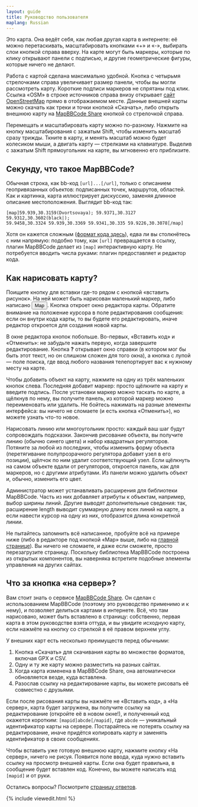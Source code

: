 ```yaml
---
layout: guide
title: Руководство пользователя
maplang: Russian
---
```


Это карта. Она ведёт себя, как любая другая карта в интернете: её можно перетаскивать, масштабировать кнопками «+» и «-», выбирать слои кнопкой справа вверху. На карте могут быть маркеры, которые по клику открывают панели с подписью, и другие геометрические фигуры, которые ничего не делают.

<div id="view"></div>

Работа с картой сделана максимально удобной. Кнопка с четырьмя стрелочками справа увеличивает размер панели, чтобы вы могли рассмотреть карту. Короткие подписи маркеров не спрятаны под клик. Ссылка «OSM» в строке источников справа внизу открывает [сайт OpenStreetMap](http://openstreetmap.org) прямо в отображаемом месте. Данные внешней карты можно скачать как треки и точки кнопкой «Скачать», либо открыть внешнюю карту на [MapBBCode Share](http://share.mapbbcode.org) кнопкой со стрелочкой справа.

Перемещать и масштабировать карту можно по-разному. Нажмите на кнопку масштабирования с зажатым Shift, чтобы изменить масштаб сразу трижды. Ткните в карту, и менять масштаб можно будет колесиком мыши, а двигать карту — стрелками на клавиатуре. Выделив с зажатым Shift прямоугольник на карте, вы мгновенно его приблизите.

## Секунду, что такое MapBBCode?

Обычная строка, как bb-код `[url]...[/url]`, только с описанием геопривязанных объектов: подписанных точек, маршрутов, областей. Как и картинка, карта иллюстрирует дискуссию, заменяя длинное описание местоположения. Выглядит bb-код так:

    [map]59.939,30.3159(Dvortsovaya); 59.9371,30.3127 59.9312,30.3602(black|);
    59.9458,30.3324 59.939,30.3369 59.9341,30.335 59.9226,30.3078[/map]

Хотя он кажется сложным ([формат кода здесь](bbcode.html)), едва ли вы столкнётесь с ним напрямую: подобно тому, как `[url]` превращается в ссылку, плагин MapBBCode делает из `[map]` интерактивную карту. Не потребуется вводить числа руками: плагин предоставляет и редактор кода.

## Как нарисовать карту?

Поищите кнопку для вставки где-то рядом с кнопкой «вставить рисунок». На ней может быть нарисован маленький маркер, либо написано <input type="button" value="Map" id="mapedit"/>. Кнопка откроет окно редактора карты. Обратите внимание на положение курсора в поле редактирования сообщения: если он внутри кода карты, то вы будете его редактировать, иначе редактор откроется для создания новой карты.

В окне редактора кнопок побольше. Во-первых, «Вставить код» и «Отменить»: не забудьте нажать первую, когда завершите редактирование. Кнопка **?** открывает окно справки (в котором мог бы быть этот текст, но он слишком сложен для того окна), a кнопка с лупой — поле поиска, где ввод любого названия телепортирует вас к нужному месту на карте.

Чтобы добавить объект на карту, нажмите на одну из трёх маленьких кнопок слева. Последняя добавит маркер: просто щёлкните на карту и введите подпись. После установки маркер можно таскать по карте, а щёлкнув по нему, вы получите панель, из которой маркер можно переименовать или удалить. Не бойтесь нажимать на разные элементы интерфейса: вы ничего не сломаете (и есть кнопка «Отменить»), но можете узнать что-то новое.

Нарисовать линию или многоугольник просто: каждый ваш шаг будут сопровождать подсказки. Закончив рисование объекта, вы получите линию (обычно синего цвета) и набор квадратных регуляторов. Потяните за любой из последних, чтобы изменить форму объекта (перетягивание полупрозрачного регулятора добавит узел в его позиции), щёлчок по ним удалит соответствующий узел. Если щёлкнуть на самом объекте вдали от регуляторов, откроется панель, как для маркеров, но с другими атрибутами. Из панели можно удалить объект и, обычно, изменить его цвет.

Администратор может устанавливать расширения для библиотеки MapBBCode. Часть из них добавляет атрибуты к объектам, например, выбор ширины линий. Другие выводят дополнительные сведения: так, расширение length выводит суммарную длину всех линий на карте, а если навести курсор на одну из них, отобразится длина конкретной линии.

Не пытайтесь запомнить всё написанное, пробуйте всё на примере ниже (либо в редакторе под кнопкой «Map» выше, либо на [главной странице](index.html)). Вы ничего не сломаете, и даже если сможете, просто перезагрузите страницу. Поскольку библиотека MapBBCode построена из открытых компонентов, вы наверняка встретите подобные элементы управления на других сайтах.

<div id="edit"></div>

## Что за кнопка «на сервер»?

Вам стоит знать о сервисе [MapBBCode Share](http://share.mapbbcode.org). Он сделан с использованием MapBBCode (поэтому это руководство применимо и к нему), и позволяет делиться картами в интернете. Всё, что там нарисовано, может быть вставлено в страницу: собственно, первая карта в этом руководстве взята оттуда, и вы увидите исходную карту, если нажмёте на кнопку со стрелкой в её правом верхнем углу.

У внешних карт есть несколько преимуществ перед обычными:

1. Кнопка «Скачать» для скачивания карты во множестве форматов, включая GPX и CSV.
2. Одну и ту же карту можно разместить на разных сайтах.
3. Когда карта изменена в MapBBCode Share, она автоматически обновляется везде, куда вставлена.
4. Разослав ссылку на редактирование карты, вы можете рисовать её совместно с друзьями.

Если после рисования карты вы нажмёте не «Вставить код», а «На сервер», карта будет загружена, вы получите ссылку на редактирование (откройте её в новом окне!), и полученный код окажется коротким: `[mapid]abcde[/mapid]`, где `abcde` — уникальный идентификатор карты на сервере. Постарайтесь не потерять ссылку на редактирование, иначе придётся копировать карту и заменять идентификатор в своих сообщениях.

Чтобы вставить уже готовую внешнюю карту, нажмите кнопку «На сервер», ничего не рисуя. Появится поле ввода, куда нужно вставить ссылку на просмотр внешней карты. Если она будет правильна, в сообщение будет вставлен код. Конечно, вы можете написать код `[mapid]` и от руки.

Остались вопросы? Посмотрите [страницу ответов](faq.html).

{% include viewedit.html %}
